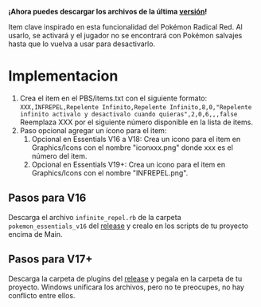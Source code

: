 **¡Ahora puedes descargar los archivos de la última [versión](https://github.com/Pokemon-Fan-Games/InfiniteRepel/releases/latest)!**

Item clave inspirado en esta funcionalidad del Pokémon Radical Red. Al usarlo, se activará y el jugador no se encontrará con Pokémon salvajes hasta que lo vuelva a usar para desactivarlo.

# Implementacion

1. Crea el item en el PBS/items.txt con el siguiente formato:
   `XXX,INFREPEL,Repelente Infinito,Repelente Infinito,8,0,"Repelente infinito activalo y desactivalo cuando quieras",2,0,6,,,false`
   Reemplaza XXX por el siguiente número disponible en la lista de items.
2. Paso opcional agregar un ícono para el item:
   1. Opcional en Essentials V16 a V18: Crea un icono para el item en Graphics/Icons con el nombre "iconxxx.png" donde xxx es el número del item.
   2. Opcional en Essentials V19+: Crea un icono para el item en Graphics/Icons con el nombre "INFREPEL.png".

## Pasos para V16

Descarga el archivo `infinite_repel.rb` de la carpeta `pokemon_essentials_v16` del [release](https://github.com/Pokemon-Fan-Games/InfiniteRepel/releases/latest) y crealo en los scripts de tu proyecto encima de Main.

## Pasos para V17+

Descarga la carpeta de plugins del [release](https://github.com/Pokemon-Fan-Games/InfiniteRepel/releases/latest) y pegala en la carpeta de tu proyecto. Windows unificara los archivos, pero no te preocupes, no hay conflicto entre ellos.
